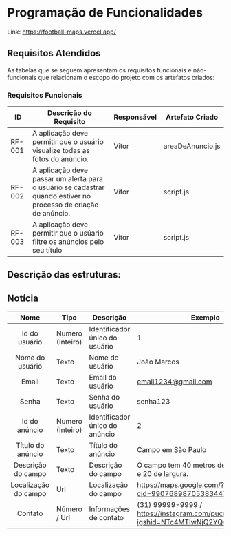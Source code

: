 # Programação de Funcionalidades

Link: https://football-maps.vercel.app/

## Requisitos Atendidos

As tabelas que se seguem apresentam os requisitos funcionais e não-funcionais que relacionam o escopo do projeto com os artefatos criados:

### Requisitos Funcionais

|ID    | Descrição do Requisito  | Responsável | Artefato Criado |
|------|-----------------------------------------|----| ----|
|RF-001| A aplicação deve permitir que o usuário visualize todas as fotos do anúncio. | Vitor  | areaDeAnuncio.js |
|RF-002| A aplicação deve passar um alerta para o usuário se cadastrar quando estiver no processo de criação de anúncio. | Vitor  | script.js |
|RF-003| A aplicação deve permitir que o usúario filtre os anúncios pelo seu título | Vitor | script.js |


## Descrição das estruturas:

## Notícia
|  **Nome**      | **Tipo**          | **Descrição**                             | **Exemplo**                                    |
|:--------------:|-------------------|-------------------------------------------|------------------------------------------------|
| Id do usuário            | Numero (Inteiro)  | Identificador único do usuário            |  1      |
| Nome do usuário         | Texto             | Nome do usuário                         | João Marcos      |
| Email       | Texto             | Email do usuário                      | email1234@gmail.com            |
| Senha | Texto  | Senha do usuário | senha123            | 
| Id do anúncio | Numero (Inteiro)  |Identificador único do anúncio    | 2           | 
| Título do anúncio | Texto  | Título do anúncio | Campo em São Paulo            | 
| Descrição do campo | Texto  | Descrição do campo | O campo tem 40 metros de comprimento e 20 de largura.    | 
|Localização do campo | Url  | Localização do campo |    https://maps.google.com/?cid=9907689870538344704&entry=gps        | 
| Contato | Número / Url | Informações de contato | (31) 99999-9999  / https://instagram.com/pucminas.virtual?igshid=NTc4MTIwNjQ2YQ==           | 


